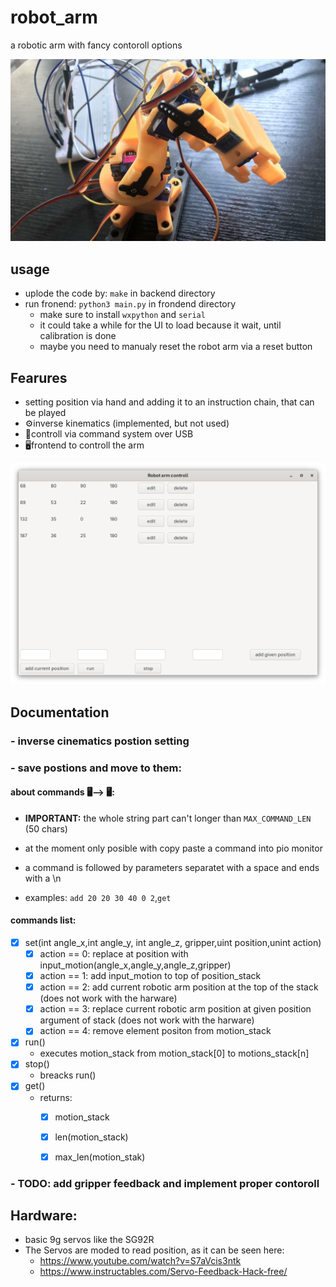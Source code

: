 # robot_arm
a robotic arm with fancy contoroll options

<img src="https://github.com/Ztirom45/robot_arm/blob/main/rsc/arm.jpg"/>


## usage
- uplode the code by: `make` in backend directory
- run fronend: `python3 main.py` in frondend directory
    - make sure to install `wxpython` and `serial`
    - it could take a while for the UI to load because it wait, until calibration is done
    - maybe you need to manualy reset the robot arm via a reset button

## Fearures
- setting position via hand and adding it to an instruction chain, that can be played
- ⚙️inverse kinematics (implemented, but not used)
- 🔧controll via command system over USB
- 🖥️frontend to controll the arm
<img src="https://github.com/Ztirom45/robot_arm/blob/main/rsc/ui.png"/>


## Documentation
### - inverse cinematics postion setting

### - save postions and move to them:
#### about commands 🖥️⟶ 🖥️:
- **IMPORTANT:** the whole string part can't longer than `MAX_COMMAND_LEN` (50 chars)
- at the moment only posible with copy paste a command into pio monitor

- a command is followed by parameters separatet with a space and ends with a \n
- examples: `add 20 20 30 40 0 2`,`get`

#### commands list:
- [x] set(int angle_x,int angle_y, int angle_z, gripper,uint position,unint action)
    - [x] action == 0: replace at position with input_motion(angle_x,angle_y,angle_z,gripper)
    - [x] action == 1: add input_motion to top of position_stack
    - [x] action == 2: add current robotic arm position at the top of the stack (does not work with the harware)
    - [x] action == 3: replace current robotic arm position at given position argument of stack (does not work with the harware)
    - [x] action == 4: remove element positon from motion_stack
- [x] run()
    - executes motion_stack from motion_stack[0] to motions_stack[n]
- [x] stop()
    - breacks run()
- [x] get()
    - returns:
        - [x] motion_stack
        - [x] len(motion_stack)
        - [x] max_len(motion_stak)


### - TODO: add gripper feedback and implement proper contoroll

## Hardware:
- basic 9g servos like the SG92R
- The Servos are moded to read position, as it can be seen here:
    - https://www.youtube.com/watch?v=S7aVcis3ntk
    - https://www.instructables.com/Servo-Feedback-Hack-free/
